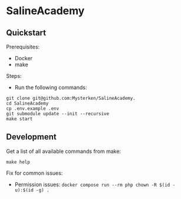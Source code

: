 # SalineAcademy

## Quickstart
 
Prerequisites:
  - Docker
  - make

Steps:
  - Run the following commands:

```shell
git clone git@github.com:Mysterken/SalineAcademy.
cd SalineAcademy
cp .env.example .env
git submodule update --init --recursive
make start
```

## Development

Get a list of all available commands from make:

```shell
make help
```

Fix for common issues:

  - Permission issues: `docker compose run --rm php chown -R $(id -u):$(id -g) .`
